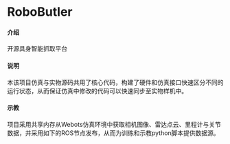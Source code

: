 # RoboButler

#### 介绍
开源具身智能抓取平台<br>

#### 说明
本该项目仿真与实物源码共用了核心代码，构建了硬件和仿真接口快速区分不同的运行状态，从而保证仿真中修改的代码可以快速同步至实物样机中。<br>

#### 示教
项目采用共享内存从Webots仿真环境中获取相机图像、雷达点云、里程计与关节数据，并采用如下的ROS节点发布，从而为训练和示教python脚本提供数据源。<br>


 
